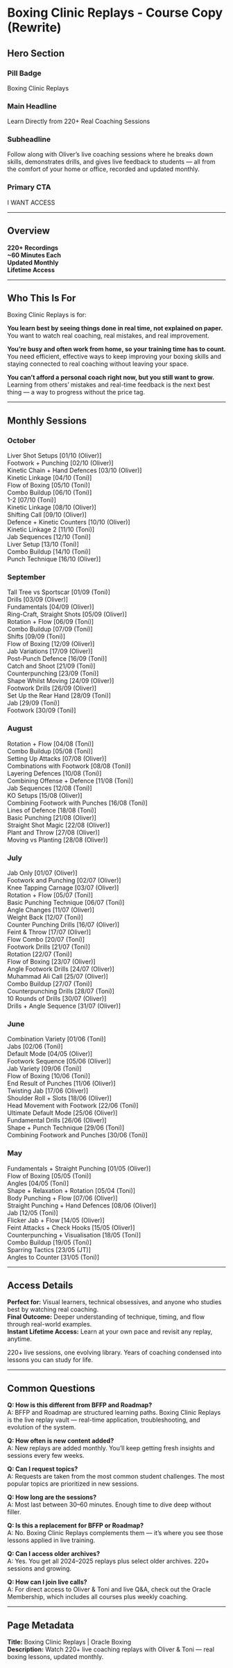# Boxing Clinic Replays - Course Copy (Rewrite)

## Hero Section

### Pill Badge
Boxing Clinic Replays

### Main Headline
Learn Directly from 220+ Real Coaching Sessions

### Subheadline
Follow along with Oliver’s live coaching sessions where he breaks down skills, demonstrates drills, and gives live feedback to students — all from the comfort of your home or office, recorded and updated monthly.

### Primary CTA
I WANT ACCESS

---

## Overview

**220+ Recordings**  
**~60 Minutes Each**  
**Updated Monthly**  
**Lifetime Access**

---

## Who This Is For

Boxing Clinic Replays is for:

**You learn best by seeing things done in real time, not explained on paper.** You want to watch real coaching, real mistakes, and real improvement.

**You’re busy and often work from home, so your training time has to count.** You need efficient, effective ways to keep improving your boxing skills and staying connected to real coaching without leaving your space.

**You can’t afford a personal coach right now, but you still want to grow.** Learning from others’ mistakes and real-time feedback is the next best thing — a way to progress without the price tag.

---

## Monthly Sessions

### October
Liver Shot Setups [01/10 (Oliver)]  
Footwork + Punching [02/10 (Oliver)]  
Kinetic Chain + Hand Defences [03/10 (Oliver)]  
Kinetic Linkage [04/10 (Toni)]  
Flow of Boxing [05/10 (Toni)]  
Combo Buildup [06/10 (Toni)]  
1-2 [07/10 (Toni)]  
Kinetic Linkage [08/10 (Oliver)]  
Shifting Call [09/10 (Oliver)]  
Defence + Kinetic Counters [10/10 (Oliver)]  
Kinetic Linkage 2 [11/10 (Toni)]  
Jab Sequences [12/10 (Toni)]  
Liver Setup [13/10 (Toni)]  
Combo Buildup [14/10 (Toni)]  
Punch Technique [16/10 (Oliver)]  

### September
Tall Tree vs Sportscar [01/09 (Toni)]  
Drills [03/09 (Oliver)]  
Fundamentals [04/09 (Oliver)]  
Ring-Craft, Straight Shots [05/09 (Oliver)]  
Rotation + Flow [06/09 (Toni)]  
Combo Buildup [07/09 (Toni)]  
Shifts [09/09 (Toni)]  
Flow of Boxing [12/09 (Oliver)]  
Jab Variations [17/09 (Oliver)]  
Post-Punch Defence [16/09 (Toni)]  
Catch and Shoot [21/09 (Toni)]  
Counterpunching [23/09 (Toni)]  
Shape Whilst Moving [24/09 (Oliver)]  
Footwork Drills [26/09 (Oliver)]  
Set Up the Rear Hand [28/09 (Toni)]  
Jab [29/09 (Toni)]  
Footwork [30/09 (Toni)]  

### August
Rotation + Flow [04/08 (Toni)]  
Combo Buildup [05/08 (Toni)]  
Setting Up Attacks [07/08 (Oliver)]  
Combinations with Footwork [08/08 (Toni)]  
Layering Defences [10/08 (Toni)]  
Combining Offense + Defence [11/08 (Toni)]  
Jab Sequences [12/08 (Toni)]  
KO Setups [15/08 (Oliver)]  
Combining Footwork with Punches [16/08 (Toni)]  
Lines of Defence [18/08 (Toni)]  
Basic Punching [21/08 (Oliver)]  
Straight Shot Magic [22/08 (Oliver)]  
Plant and Throw [27/08 (Oliver)]  
Moving vs Planting [28/08 (Oliver)]  

### July
Jab Only [01/07 (Oliver)]  
Footwork and Punching [02/07 (Oliver)]  
Knee Tapping Carnage [03/07 (Oliver)]  
Rotation + Flow [05/07 (Toni)]  
Basic Punching Technique [06/07 (Toni)]  
Angle Changes [11/07 (Oliver)]  
Weight Back [12/07 (Toni)]  
Counter Punching Drills [16/07 (Oliver)]  
Feint & Throw [17/07 (Oliver)]  
Flow Combo [20/07 (Toni)]  
Footwork Drills [21/07 (Toni)]  
Rotation [22/07 (Toni)]  
Flow of Boxing [23/07 (Oliver)]  
Angle Footwork Drills [24/07 (Oliver)]  
Muhammad Ali Call [25/07 (Oliver)]  
Combo Buildup [27/07 (Toni)]  
Counterpunching Drills [28/07 (Toni)]  
10 Rounds of Drills [30/07 (Oliver)]  
Drills + Angle Sequence [31/07 (Oliver)]  

### June
Combination Variety [01/06 (Toni)]  
Jabs [02/06 (Toni)]  
Default Mode [04/05 (Oliver)]  
Footwork Sequence [05/06 (Oliver)]  
Jab Variety [09/06 (Toni)]  
Flow of Boxing [10/06 (Toni)]  
End Result of Punches [11/06 (Oliver)]  
Twisting Jab [17/06 (Oliver)]  
Shoulder Roll + Slots [18/06 (Oliver)]  
Head Movement with Footwork [22/06 (Toni)]  
Ultimate Default Mode [25/06 (Oliver)]  
Fundamental Drills [26/06 (Oliver)]  
Shape + Punch Technique [29/06 (Toni)]  
Combining Footwork and Punches [30/06 (Toni)]  

### May
Fundamentals + Straight Punching [01/05 (Oliver)]  
Flow of Boxing [05/05 (Toni)]  
Angles [04/05 (Toni)]  
Shape + Relaxation + Rotation [05/04 (Toni)]  
Body Punching + Flow [07/06 (Oliver)]  
Straight Punching + Hand Defences [08/06 (Oliver)]  
Jab [12/05 (Toni)]  
Flicker Jab + Flow [14/05 (Oliver)]  
Feint Attacks + Check Hooks [15/05 (Oliver)]  
Counterpunching + Visualisation [18/05 (Toni)]  
Combo Buildup [19/05 (Toni)]  
Sparring Tactics [23/05 (JT)]  
Angles to Counter [31/05 (Toni)]  

---

## Access Details

**Perfect for:** Visual learners, technical obsessives, and anyone who studies best by watching real coaching.  
**Final Outcome:** Deeper understanding of technique, timing, and flow through real-world examples.  
**Instant Lifetime Access:** Learn at your own pace and revisit any replay, anytime.  

220+ live sessions, one evolving library. Years of coaching condensed into lessons you can study for life.

---

## Common Questions

**Q: How is this different from BFFP and Roadmap?**  
A: BFFP and Roadmap are structured learning paths. Boxing Clinic Replays is the live replay vault — real-time application, troubleshooting, and evolution of the system.

**Q: How often is new content added?**  
A: New replays are added monthly. You’ll keep getting fresh insights and sessions every few weeks.

**Q: Can I request topics?**  
A: Requests are taken from the most common student challenges. The most popular topics are prioritized in new sessions.

**Q: How long are the sessions?**  
A: Most last between 30–60 minutes. Enough time to dive deep without filler.

**Q: Is this a replacement for BFFP or Roadmap?**  
A: No. Boxing Clinic Replays complements them — it’s where you see those lessons applied in live training.

**Q: Can I access older archives?**  
A: Yes. You get all 2024–2025 replays plus select older archives. 220+ sessions and growing.

**Q: How can I join live calls?**  
A: For direct access to Oliver & Toni and live Q&A, check out the Oracle Membership, which includes all courses plus weekly coaching.

---

## Page Metadata

**Title:** Boxing Clinic Replays | Oracle Boxing  
**Description:** Watch 220+ live coaching replays with Oliver & Toni — real boxing lessons, updated monthly.

